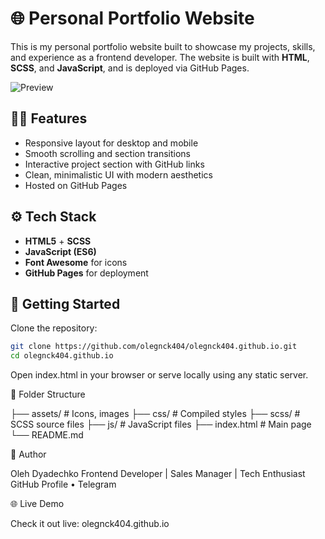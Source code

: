
# 🌐 Personal Portfolio Website

This is my personal portfolio website built to showcase my projects, skills, and experience as a frontend developer. The website is built with **HTML**, **SCSS**, and **JavaScript**, and is deployed via GitHub Pages.

![Preview](https://raw.githubusercontent.com/olegnck404/olegnck404.github.io/main/preview.png)

## 🧑‍💻 Features

- Responsive layout for desktop and mobile  
- Smooth scrolling and section transitions  
- Interactive project section with GitHub links  
- Clean, minimalistic UI with modern aesthetics  
- Hosted on GitHub Pages  

## ⚙️ Tech Stack

- **HTML5** + **SCSS**  
- **JavaScript (ES6)**  
- **Font Awesome** for icons  
- **GitHub Pages** for deployment  

## 🚀 Getting Started

Clone the repository:

```bash
git clone https://github.com/olegnck404/olegnck404.github.io.git
cd olegnck404.github.io
```

Open index.html in your browser or serve locally using any static server.

📁 Folder Structure

├── assets/         # Icons, images
├── css/            # Compiled styles
├── scss/           # SCSS source files
├── js/             # JavaScript files
├── index.html      # Main page
└── README.md

🧠 Author

Oleh Dyadechko
Frontend Developer | Sales Manager | Tech Enthusiast
GitHub Profile • Telegram

🌐 Live Demo

Check it out live: olegnck404.github.io

